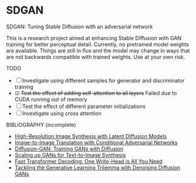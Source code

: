 # SDGAN
 SDGAN: Tuning Stable Diffusion with an adversarial network

This is a research project aimed at enhancing Stable Diffusion with GAN training for better perceptual detail. Currently, no pretrained model weights are available. Things are still in flux and the model may change in ways that are not backwards compatible with trained weights. Use at your own risk.

TODO
* ☐ Investigate using different samples for generator and discriminator training
* ☑ ~~Test the effect of adding self-attention to all layers~~ Failed due to CUDA running out of memory
* ☐ Test the effect of different parameter initializations
* ☐ Investigate using cross attention

BIBLIOGRAPHY (incomplete)
* [High-Resolution Image Synthesis with Latent Diffusion Models](https://arxiv.org/abs/2112.10752)
* [Image-to-Image Translation with Conditional Adversarial Networks](https://arxiv.org/abs/1611.07004)
* [Diffusion-GAN: Training GANs with Diffusion](https://arxiv.org/abs/2206.02262)
* [Scaling up GANs for Text-to-Image Synthesis](https://arxiv.org/abs/2303.05511)
* [Fast Transformer Decoding: One Write-Head is All You Need](https://arxiv.org/abs/1911.02150)
* [Tackling the Generative Learning Trilemma with Denoising Diffusion GANs](https://arxiv.org/abs/2112.07804)
